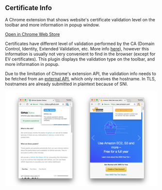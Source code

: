 ## Certificate Info
A Chrome extension that shows website's certificate validation level on the toolbar and more information in popup window.

[Open in Chrome Web Store](https://chrome.google.com/webstore/detail/certificate-info/jhldepncoippkjgjkmambfglddmjdmaj)

Certificates have different level of validation performed by the CA (Domain Control, Identity, Extended Validation, etc. More info [here](https://www.globalsign.com/en/ssl-information-center/types-of-ssl-certificate/)), however this information is usually not very convenient to find in the browser (except for EV certificates). This plugin displays the validation type on the toolbar, and more information in popup.

Due to the limitation of Chrome's extension API, the validation info needs to be fetched from an [external API](server), which only receives the hostname. In TLS, hostnames are already submitted in plaintext because of SNI.

![Screenshot](docs/images/screenshot.png)
